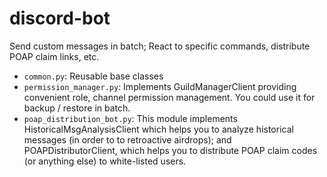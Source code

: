 # discord-bot
Send custom messages in batch; React to specific commands, distribute POAP claim links, etc.

- `common.py`: Reusable base classes
- `permission_manager.py`: Implements GuildManagerClient providing convenient role, channel permission management. You could use it for backup / restore in batch.
- `poap_distribution_bot.py`: This module implements HistoricalMsgAnalysisClient which helps you to analyze historical messages (in order to to retroactive airdrops); and POAPDistributorClient, which helps you to distribute POAP claim codes (or anything else) to white-listed users.

